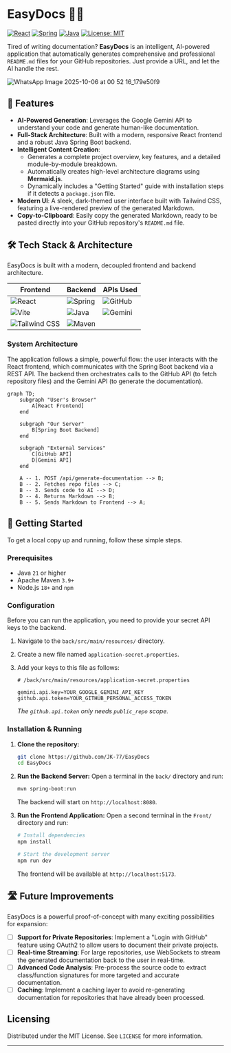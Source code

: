# EasyDocs 📄✨

[![React][React-shield]][React-url]
[![Spring][Spring-shield]][Spring-url]
[![Java][Java-shield]][Java-url]
[![License: MIT][License-shield]][License-url]

Tired of writing documentation? **EasyDocs** is an intelligent, AI-powered application that automatically generates comprehensive and professional `README.md` files for your GitHub repositories. Just provide a URL, and let the AI handle the rest.

![WhatsApp Image 2025-10-06 at 00 52 16_179e50f9](https://github.com/user-attachments/assets/2a3e02ee-06e7-4ed3-a6ad-775af100d633)


## 🌟 Features

* **AI-Powered Generation**: Leverages the Google Gemini API to understand your code and generate human-like documentation.
* **Full-Stack Architecture**: Built with a modern, responsive React frontend and a robust Java Spring Boot backend.
* **Intelligent Content Creation**:
    * Generates a complete project overview, key features, and a detailed module-by-module breakdown.
    * Automatically creates high-level architecture diagrams using **Mermaid.js**.
    * Dynamically includes a "Getting Started" guide with installation steps if it detects a `package.json` file.
* **Modern UI**: A sleek, dark-themed user interface built with Tailwind CSS, featuring a live-rendered preview of the generated Markdown.
* **Copy-to-Clipboard**: Easily copy the generated Markdown, ready to be pasted directly into your GitHub repository's `README.md` file.

## 🛠️ Tech Stack & Architecture

EasyDocs is built with a modern, decoupled frontend and backend architecture.

| Frontend                                 | Backend                             | APIs Used                             |
| ---------------------------------------- | ----------------------------------- | ------------------------------------- |
| ![React][React-shield]                   | ![Spring][Spring-shield]            | ![GitHub][GitHub-shield]              |
| ![Vite][Vite-shield]                     | ![Java][Java-shield]                | ![Gemini][Gemini-shield]              |
| ![Tailwind CSS][Tailwind-shield]         | ![Maven][Maven-shield]              |                                       |

### System Architecture

The application follows a simple, powerful flow: the user interacts with the React frontend, which communicates with the Spring Boot backend via a REST API. The backend then orchestrates calls to the GitHub API (to fetch repository files) and the Gemini API (to generate the documentation).

```mermaid
graph TD;
    subgraph "User's Browser"
        A[React Frontend]
    end
    
    subgraph "Our Server"
        B[Spring Boot Backend]
    end

    subgraph "External Services"
        C[GitHub API]
        D[Gemini API]
    end

    A -- 1. POST /api/generate-documentation --> B;
    B -- 2. Fetches repo files --> C;
    B -- 3. Sends code to AI --> D;
    D -- 4. Returns Markdown --> B;
    B -- 5. Sends Markdown to Frontend --> A;
```

## 🚀 Getting Started

To get a local copy up and running, follow these simple steps.

### Prerequisites

* Java `21` or higher
* Apache Maven `3.9+`
* Node.js `18+` and `npm`

### Configuration

Before you can run the application, you need to provide your secret API keys to the backend.

1.  Navigate to the `back/src/main/resources/` directory.
2.  Create a new file named `application-secret.properties`.
3.  Add your keys to this file as follows:

    ```properties
    # /back/src/main/resources/application-secret.properties

    gemini.api.key=YOUR_GOOGLE_GEMINI_API_KEY
    github.api.token=YOUR_GITHUB_PERSONAL_ACCESS_TOKEN
    ```

    *The `github.api.token` only needs `public_repo` scope.*

### Installation & Running

1.  **Clone the repository:**
    ```bash
    git clone https://github.com/JK-77/EasyDocs
    cd EasyDocs
    ```

2.  **Run the Backend Server:**
    Open a terminal in the `back/` directory and run:
    ```bash
    mvn spring-boot:run
    ```
    The backend will start on `http://localhost:8080`.

3.  **Run the Frontend Application:**
    Open a second terminal in the `Front/` directory and run:
    ```bash
    # Install dependencies
    npm install

    # Start the development server
    npm run dev
    ```
    The frontend will be available at `http://localhost:5173`.

## 🛣️ Future Improvements

EasyDocs is a powerful proof-of-concept with many exciting possibilities for expansion:

* [ ] **Support for Private Repositories**: Implement a "Login with GitHub" feature using OAuth2 to allow users to document their private projects.
* [ ] **Real-time Streaming**: For large repositories, use WebSockets to stream the generated documentation back to the user in real-time.
* [ ] **Advanced Code Analysis**: Pre-process the source code to extract class/function signatures for more targeted and accurate documentation.
* [ ] **Caching**: Implement a caching layer to avoid re-generating documentation for repositories that have already been processed.

## Licensing

Distributed under the MIT License. See `LICENSE` for more information.

---
[React-shield]: https://img.shields.io/badge/React-20232A?style=for-the-badge&logo=react&logoColor=61DAFB
[React-url]: https://reactjs.org/
[Spring-shield]: https://img.shields.io/badge/Spring-6DB33F?style=for-the-badge&logo=spring&logoColor=white
[Spring-url]: https://spring.io/
[Java-shield]: https://img.shields.io/badge/Java-ED8B00?style=for-the-badge&logo=openjdk&logoColor=white
[Java-url]: https://www.java.com/
[Vite-shield]: https://img.shields.io/badge/Vite-646CFF?style=for-the-badge&logo=vite&logoColor=white
[Vite-url]: https://vitejs.dev/
[Tailwind-shield]: https://img.shields.io/badge/Tailwind_CSS-38B2AC?style=for-the-badge&logo=tailwind-css&logoColor=white
[Tailwind-url]: https://tailwindcss.com/
[Maven-shield]: https://img.shields.io/badge/Maven-C71A36?style=for-the-badge&logo=apache-maven&logoColor=white
[Maven-url]: https://maven.apache.org/
[GitHub-shield]: https://img.shields.io/badge/GitHub-100000?style=for-the-badge&logo=github&logoColor=white
[GitHub-url]: https://docs.github.com/en/rest
[Gemini-shield]: https://img.shields.io/badge/Gemini_API-4285F4?style=for-the-badge&logo=google&logoColor=white
[Gemini-url]: https://ai.google.dev/
[License-shield]: https://img.shields.io/badge/License-MIT-yellow.svg
[License-url]: https://opensource.org/licenses/MIT
